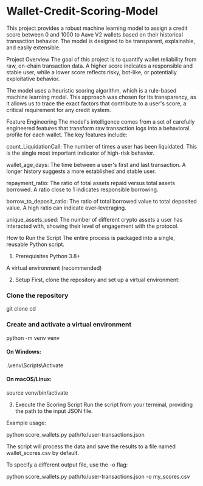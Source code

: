 # Wallet-Credit-Scoring-Model
 
This project provides a robust machine learning model to assign a credit score between 0 and 1000 to Aave V2 wallets based on their historical transaction behavior. The model is designed to be transparent, explainable, and easily extensible.

Project Overview
The goal of this project is to quantify wallet reliability from raw, on-chain transaction data. A higher score indicates a responsible and stable user, while a lower score reflects risky, bot-like, or potentially exploitative behavior.

The model uses a heuristic scoring algorithm, which is a rule-based machine learning model. This approach was chosen for its transparency, as it allows us to trace the exact factors that contribute to a user's score, a critical requirement for any credit system.

Feature Engineering
The model's intelligence comes from a set of carefully engineered features that transform raw transaction logs into a behavioral profile for each wallet. The key features include:

count_LiquidationCall: The number of times a user has been liquidated. This is the single most important indicator of high-risk behavior.

wallet_age_days: The time between a user's first and last transaction. A longer history suggests a more established and stable user.

repayment_ratio: The ratio of total assets repaid versus total assets borrowed. A ratio close to 1 indicates responsible borrowing.

borrow_to_deposit_ratio: The ratio of total borrowed value to total deposited value. A high ratio can indicate over-leveraging.

unique_assets_used: The number of different crypto assets a user has interacted with, showing their level of engagement with the protocol.

How to Run the Script
The entire process is packaged into a single, reusable Python script.

1. Prerequisites
Python 3.8+

A virtual environment (recommended)

2. Setup
First, clone the repository and set up a virtual environment:

### Clone the repository
git clone <your-repo-url>
cd <your-repo-name>

### Create and activate a virtual environment
python -m venv venv
#### On Windows:
.\venv\Scripts\Activate
#### On macOS/Linux:
source venv/bin/activate

3. Execute the Scoring Script
Run the script from your terminal, providing the path to the input JSON file.

Example usage:

 python score_wallets.py path/to/user-transactions.json

The script will process the data and save the results to a file named wallet_scores.csv by default.

To specify a different output file, use the -o flag:

python score_wallets.py path/to/user-transactions.json -o my_scores.csv

